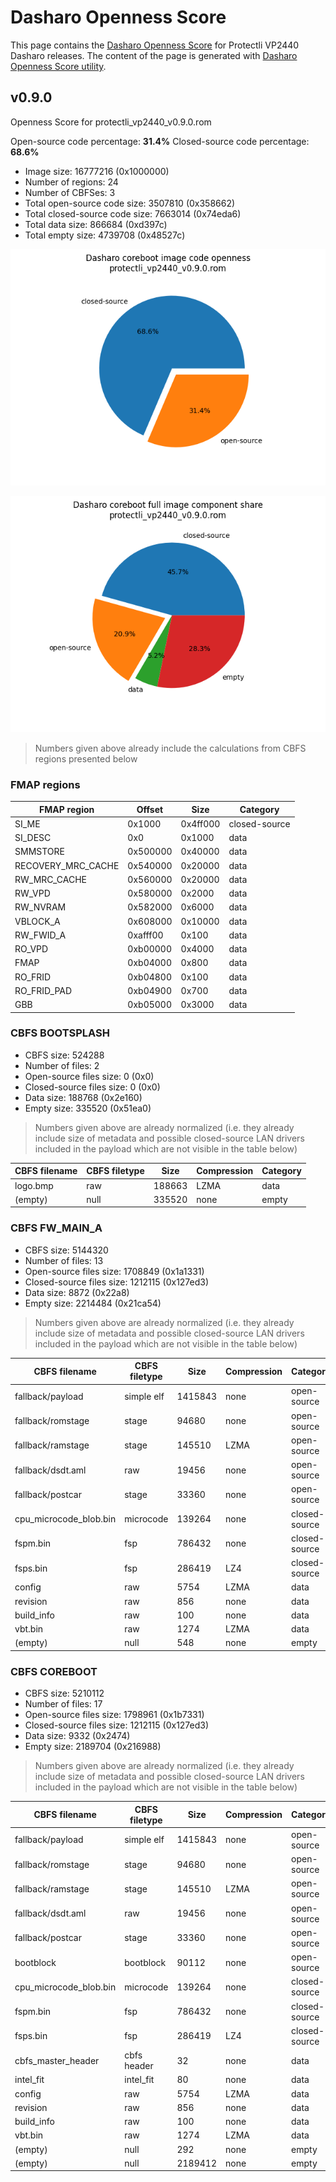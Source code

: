 # Dasharo Openness Score

This page contains the [Dasharo Openness
Score](../../glossary.md#dasharo-openness-score) for Protectli
VP2440 Dasharo releases. The content of the page is generated
with [Dasharo Openness Score
utility](https://github.com/Dasharo/Openness-Score).

## v0.9.0

Openness Score for protectli_vp2440_v0.9.0.rom

Open-source code percentage: **31.4%**
Closed-source code percentage: **68.6%**

* Image size: 16777216 (0x1000000)
* Number of regions: 24
* Number of CBFSes: 3
* Total open-source code size: 3507810 (0x358662)
* Total closed-source code size: 7663014 (0x74eda6)
* Total data size: 866684 (0xd397c)
* Total empty size: 4739708 (0x48527c)

![](protectli_vp2440_v0.9.0.rom_openness_chart.png)

![](protectli_vp2440_v0.9.0.rom_openness_chart_full_image.png)

> Numbers given above already include the calculations from CBFS regions
> presented below

### FMAP regions

| FMAP region | Offset | Size | Category |
| ----------- | ------ | ---- | -------- |
| SI_ME | 0x1000 | 0x4ff000 | closed-source |
| SI_DESC | 0x0 | 0x1000 | data |
| SMMSTORE | 0x500000 | 0x40000 | data |
| RECOVERY_MRC_CACHE | 0x540000 | 0x20000 | data |
| RW_MRC_CACHE | 0x560000 | 0x20000 | data |
| RW_VPD | 0x580000 | 0x2000 | data |
| RW_NVRAM | 0x582000 | 0x6000 | data |
| VBLOCK_A | 0x608000 | 0x10000 | data |
| RW_FWID_A | 0xafff00 | 0x100 | data |
| RO_VPD | 0xb00000 | 0x4000 | data |
| FMAP | 0xb04000 | 0x800 | data |
| RO_FRID | 0xb04800 | 0x100 | data |
| RO_FRID_PAD | 0xb04900 | 0x700 | data |
| GBB | 0xb05000 | 0x3000 | data |

### CBFS BOOTSPLASH

* CBFS size: 524288
* Number of files: 2
* Open-source files size: 0 (0x0)
* Closed-source files size: 0 (0x0)
* Data size: 188768 (0x2e160)
* Empty size: 335520 (0x51ea0)

> Numbers given above are already normalized (i.e. they already include size
> of metadata and possible closed-source LAN drivers included in the payload
> which are not visible in the table below)

| CBFS filename | CBFS filetype | Size | Compression | Category |
| ------------- | ------------- | ---- | ----------- | -------- |
| logo.bmp | raw | 188663 | LZMA | data |
| (empty) | null | 335520 | none | empty |

### CBFS FW_MAIN_A

* CBFS size: 5144320
* Number of files: 13
* Open-source files size: 1708849 (0x1a1331)
* Closed-source files size: 1212115 (0x127ed3)
* Data size: 8872 (0x22a8)
* Empty size: 2214484 (0x21ca54)

> Numbers given above are already normalized (i.e. they already include size
> of metadata and possible closed-source LAN drivers included in the payload
> which are not visible in the table below)

| CBFS filename | CBFS filetype | Size | Compression | Category |
| ------------- | ------------- | ---- | ----------- | -------- |
| fallback/payload | simple elf | 1415843 | none | open-source |
| fallback/romstage | stage | 94680 | none | open-source |
| fallback/ramstage | stage | 145510 | LZMA | open-source |
| fallback/dsdt.aml | raw | 19456 | none | open-source |
| fallback/postcar | stage | 33360 | none | open-source |
| cpu_microcode_blob.bin | microcode | 139264 | none | closed-source |
| fspm.bin | fsp | 786432 | none | closed-source |
| fsps.bin | fsp | 286419 | LZ4 | closed-source |
| config | raw | 5754 | LZMA | data |
| revision | raw | 856 | none | data |
| build_info | raw | 100 | none | data |
| vbt.bin | raw | 1274 | LZMA | data |
| (empty) | null | 548 | none | empty |

### CBFS COREBOOT

* CBFS size: 5210112
* Number of files: 17
* Open-source files size: 1798961 (0x1b7331)
* Closed-source files size: 1212115 (0x127ed3)
* Data size: 9332 (0x2474)
* Empty size: 2189704 (0x216988)

> Numbers given above are already normalized (i.e. they already include size
> of metadata and possible closed-source LAN drivers included in the payload
> which are not visible in the table below)

| CBFS filename | CBFS filetype | Size | Compression | Category |
| ------------- | ------------- | ---- | ----------- | -------- |
| fallback/payload | simple elf | 1415843 | none | open-source |
| fallback/romstage | stage | 94680 | none | open-source |
| fallback/ramstage | stage | 145510 | LZMA | open-source |
| fallback/dsdt.aml | raw | 19456 | none | open-source |
| fallback/postcar | stage | 33360 | none | open-source |
| bootblock | bootblock | 90112 | none | open-source |
| cpu_microcode_blob.bin | microcode | 139264 | none | closed-source |
| fspm.bin | fsp | 786432 | none | closed-source |
| fsps.bin | fsp | 286419 | LZ4 | closed-source |
| cbfs_master_header | cbfs header | 32 | none | data |
| intel_fit | intel_fit | 80 | none | data |
| config | raw | 5754 | LZMA | data |
| revision | raw | 856 | none | data |
| build_info | raw | 100 | none | data |
| vbt.bin | raw | 1274 | LZMA | data |
| (empty) | null | 292 | none | empty |
| (empty) | null | 2189412 | none | empty |
